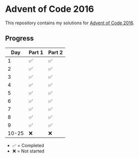 # Advent of Code 2016

This repository contains my solutions for [Advent of Code 2016](https://adventofcode.com/2016).

## Progress

| Day  | Part 1 | Part 2 |
|------|--------|--------|
| 1    | ✅     | ✅     |
| 2    | ✅     | ✅     |
| 3    | ✅     | ✅     |
| 4    | ✅     | ✅     |
| 5    | ✅     | ✅     |
| 6    | ✅     | ✅     |
| 7    | ✅     | ✅     |
| 8    | ✅     | ✅     |
| 9    | ✅     | ✅     |
| 10-25 | ❌     | ❌     |

- ✅ = Completed
- ❌ = Not started


